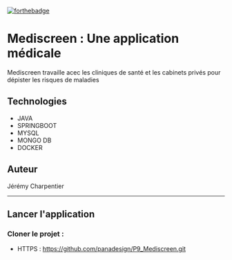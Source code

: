 [![forthebadge](https://forthebadge.com/images/badges/made-with-java.svg)](https://forthebadge.com)

# Mediscreen : Une application médicale

Mediscreen travaille acec les cliniques de santé et les cabinets privés pour dépister les risques de maladies

## Technologies
- JAVA
- SPRINGBOOT
- MYSQL
- MONGO DB
- DOCKER


## Auteur

Jérémy Charpentier

-------------------------

## Lancer l'application

### Cloner le projet :
- HTTPS : https://github.com/panadesign/P9_Mediscreen.git


